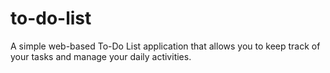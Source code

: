 # to-do-list
A simple web-based To-Do List application that allows you to keep track of your tasks and manage your daily activities.
